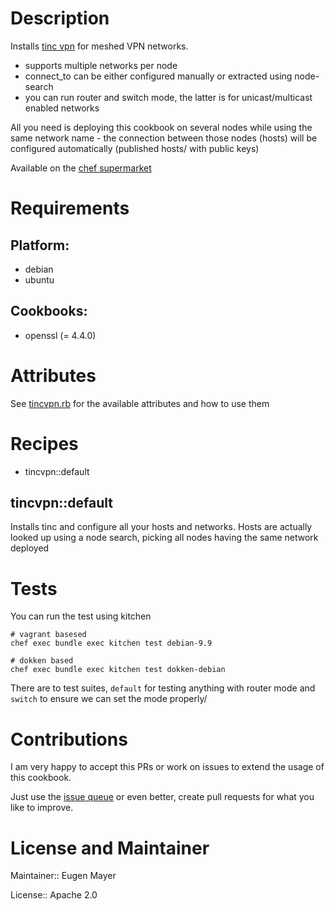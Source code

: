 # Description

Installs [tinc vpn](https://www.tinc-vpn.org/) for meshed VPN networks.

  - supports multiple networks per node
  - connect_to can be either configured manually or extracted using node-search
  - you can run router and switch mode, the latter is for unicast/multicast enabled networks
  
All you need is deploying this cookbook on several nodes while using the same network name - the connection between those nodes (hosts)
will be configured automatically (published hosts/ with public keys)

Available on the [chef supermarket](https://supermarket.chef.io/cookbooks/tincvpn)

# Requirements

## Platform:

* debian
* ubuntu

## Cookbooks:

* openssl (= 4.4.0)

# Attributes

See [tincvpn.rb](https://github.com/EugenMayer/chef-tinc-cookbook/blob/master/attributes/tincvpn.rb) for the available attributes and how to use them 

# Recipes

* tincvpn::default

## tincvpn::default

Installs tinc and configure all your hosts and networks. Hosts are actually looked up using a node search, picking all nodes
having the same network deployed

# Tests

You can run the test using kitchen

    # vagrant basesed 
    chef exec bundle exec kitchen test debian-9.9
    
    # dokken based
    chef exec bundle exec kitchen test dokken-debian
    
There are to test suites, `default` for testing anything with router mode and `switch` to ensure we can set the mode properly/

# Contributions

I am very happy to accept this PRs or work on issues to extend the usage of this cookbook.

Just use the [issue queue](https://github.com/EugenMayer/chef-tinc-cookbook/issues) or even better, create pull requests for what you like to improve.

# License and Maintainer

Maintainer:: Eugen Mayer

License:: Apache 2.0
